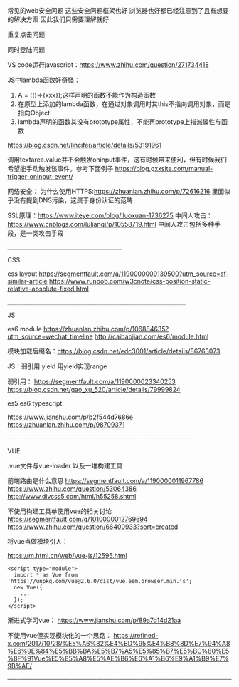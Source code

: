 常见的web安全问题 这些安全问题框架也好 浏览器也好都已经注意到了且有想要的解决方案 因此我们只需要理解就好


重复点击问题

同时登陆问题

VS code运行javascript：https://www.zhihu.com/question/271734418


JS中lambda函数好奇怪：
1. A = (()=>{xxx});这样声明的函数不能作为构造函数
2. 在原型上添加的lambda函数，在通过对象调用时其this不指向调用对象，而是指向Object
3. lambda声明的函数其没有prototype属性，不能再prototype上指派属性与函数

https://blog.csdn.net/lincifer/article/details/53191961

调用textarea.value并不会触发oninput事件，这有时候带来便利，但有时候我们希望能手动触发该事件。参考下面例子
https://blog.gxxsite.com/manual-trigger-oninput-event/


网络安全：
为什么使用HTTPS:https://zhuanlan.zhihu.com/p/72616216 
	里面似乎没有提到DNS污染，这属于身份认证的范畴

SSL原理：https://www.iteye.com/blog/iluoxuan-1736275
中间人攻击：https://www.cnblogs.com/lulianqi/p/10558719.html
	中间人攻击包括多种手段，是一类攻击手段



	____________________________________

CSS:

css layout
https://segmentfault.com/a/1190000009139500?utm_source=sf-similar-article
https://www.runoob.com/w3cnote/css-position-static-relative-absolute-fixed.html


	________________________________________________________

JS

es6 module
https://zhuanlan.zhihu.com/p/106884635?utm_source=wechat_timeline
http://caibaojian.com/es6/module.html

模块加载后缀名：https://blog.csdn.net/edc3001/article/details/86763073

JS：弱引用 yield 用yield实现range

弱引用：
https://segmentfault.com/a/1190000023340253
https://blog.csdn.net/gao_xu_520/article/details/79999824


es5 es6 typescript:

https://www.jianshu.com/p/b2f544d7686e
https://zhuanlan.zhihu.com/p/98709371


	————————————————————————————————————————————————————————————

VUE

.vue文件与vue-loader 以及一堆构建工具


前端路由是什么意思
https://segmentfault.com/a/1190000011967786
https://www.zhihu.com/question/53064386
http://www.divcss5.com/html/h55258.shtml

不使用构建工具单使用vue的相关讨论
https://segmentfault.com/q/1010000012769694
https://www.zhihu.com/question/66400933?sort=created

将vue当做模块引入：

https://m.html.cn/web/vue-js/12595.html

```
<script type="module">
  import * as Vue from 'https://unpkg.com/vue@2.6.0/dist/vue.esm.browser.min.js';
  new Vue({
    ...  
  });
</script>
```

渐进式学习vue：
https://www.jianshu.com/p/89a7d14d21aa

不使用vue但实现模块化的一个思路：
https://refined-x.com/2017/10/28/%E5%A6%82%E4%BD%95%E4%B8%8D%E7%94%A8%E6%9E%84%E5%BB%BA%E5%B7%A5%E5%85%B7%E5%BC%80%E5%8F%91Vue%E5%85%A8%E5%AE%B6%E6%A1%B6%E9%A1%B9%E7%9B%AE/

	——————————————————————————————————————————————————————————————————————————